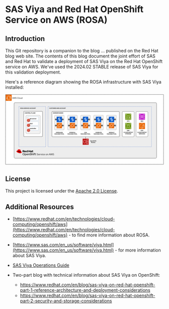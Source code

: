 # SAS Viya and Red Hat OpenShift Service on AWS (ROSA)



## Introduction

This Git repository is a companion to the blog ... published on the Red Hat blog web site. The contents of this blog document the joint effort of SAS and Red Hat to validate a deployment of SAS Viya on the Red Hat OpenShift service on AWS. We've used the 2024.02 STABLE release of SAS Viya for this validation deployment.

Here's a reference diagram showing the ROSA infrastructure with SAS Viya installed:

![Architecture overview](architecture.png)



## License

This project is licensed under the [Apache 2.0 License](https://github.com/sassoftware/sas-studio-custom-steps/blob/main/LICENSE).



## Additional Resources

* [https://www.redhat.com/en/technologies/cloud-computing/openshift/aws](https://www.redhat.com/en/technologies/cloud-computing/openshift/aws) - to find more information about ROSA. 

* [https://www.sas.com/en_us/software/viya.html](https://www.sas.com/en_us/software/viya.html) - for more information about SAS Viya.
* [SAS Viya Operations Guide](https://go.documentation.sas.com/doc/en/itopscdc/v_049/itopswlcm/home.htm)
* Two-part blog with technical information about SAS Viya on OpenShift:
  * https://www.redhat.com/en/blog/sas-viya-on-red-hat-openshift-part-1-reference-architecture-and-deployment-considerations
  * https://www.redhat.com/en/blog/sas-viya-on-red-hat-openshift-part-2-security-and-storage-considerations


